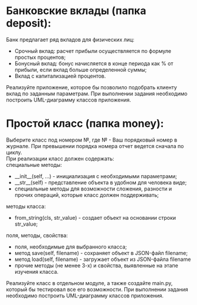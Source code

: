 <h1>Банковские вклады (папка deposit):</h1>
Банк предлагает ряд вкладов для физических лиц:
<ul>
<li>Срочный вклад: расчет прибыли осуществляется по формуле простых процентов;</li>
<li>Бонусный вклад: бонус начисляется в конце периода как % от прибыли, если вклад больше определенной суммы;</li>
<li>Вклад с капитализацией процентов.</li>
</ul>
Реализуйте приложение, которое бы позволило подобрать клиенту вклад по заданным параметрам.  
При выполнении задания необходимо построить UML-диаграмму классов приложения.  
<h1>Простой класс (папка money):</h1>
Выберите класс под номером №, где № - Ваш порядковый номер в журнале. При превышении порядка номера отчет ведется сначала по циклу.<br>
При реализации класс должен содержать:<br>
специальные методы:
<ul>
<li>__init__(self, ...) - инициализация с необходимыми параметрами;</li>
<li>__str__(self) - представление объекта в удобном для человека виде;</li>
<li>специальные методы для возможности сложения, разности и прочих операций, которые класс должен поддерживать;</li>
</ul>
методы класса:
<ul>
<li>from_string(cls, str_value) - создает объект на основании строки str_value;</li>
</ul>
поля, методы, свойства:
<ul>
<li>поля, необходимые для выбранного класса;</li>
<li>метод save(self, filename) - сохраняет объект в JSON-файл filename;</li>
<li>метод load(self, filename) - загружает объект из JSON-файла filename</li>
<li>прочие методы (не менее 3-х) и свойства, выявленные на этапе изучения класса.</li>
</ul>
Реализуйте класс в отдельном модуле, а также создайте main.py, который бы тестировал все его возможности.  
При выполнении задания необходимо построить UML-диаграмму классов приложения.  
